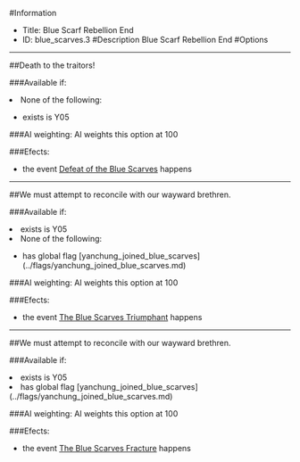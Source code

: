 #Information
 - Title: Blue Scarf Rebellion End
 - ID: blue_scarves.3
#Description
Blue Scarf Rebellion End
#Options

___
##Death to the traitors!

###Available if:
<li>None of the following:</li><ul><li>exists is Y05</li></ul>

###AI weighting:
AI weights this option at 100


###Efects:<ul><li>the event [Defeat of the Blue Scarves](../events/defeat_of_the_blue_scarves.md) happens</li></ul>

___
##We must attempt to reconcile with our wayward brethren.

###Available if:
<li>exists is Y05</li><li>None of the following:</li><ul><li>has global flag [yanchung_joined_blue_scarves](../flags/yanchung_joined_blue_scarves.md)</li></ul>

###AI weighting:
AI weights this option at 100


###Efects:<ul><li>the event [The Blue Scarves Triumphant](../events/the_blue_scarves_triumphant.md) happens</li></ul>

___
##We must attempt to reconcile with our wayward brethren.

###Available if:
<li>exists is Y05</li><li>has global flag [yanchung_joined_blue_scarves](../flags/yanchung_joined_blue_scarves.md)</li>

###AI weighting:
AI weights this option at 100


###Efects:<ul><li>the event [The Blue Scarves Fracture](../events/the_blue_scarves_fracture.md) happens</li></ul>

